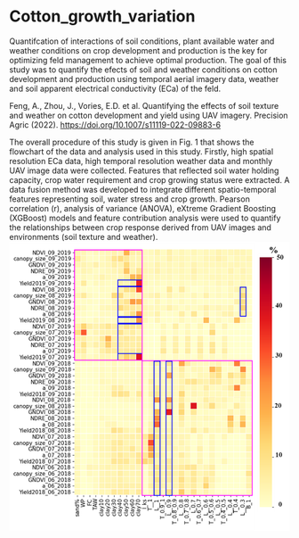 # Cotton_growth_variation
Quantifcation of interactions of soil conditions, plant available water and weather conditions on crop development and production is the key for optimizing feld management to achieve optimal production. The goal of this study was to quantify the efects of soil and weather conditions on cotton development and production using temporal aerial imagery data, weather and soil apparent electrical conductivity (ECa) of the feld.

Feng, A., Zhou, J., Vories, E.D. et al. Quantifying the effects of soil texture and weather on cotton development and yield using UAV imagery. Precision Agric (2022). https://doi.org/10.1007/s11119-022-09883-6

The overall procedure of this study is given in Fig. 1 that shows the flowchart of the data and analysis used in this study. Firstly, high spatial resolution ECa data, high temporal resolution weather data and monthly UAV image data were collected. Features that reflected soil water holding capacity, crop water requirement and crop growing status were extracted. A data fusion method was developed to integrate different spatio-temporal features representing soil, water stress and crop growth. Pearson correlation (r), analysis of variance (ANOVA), eXtreme Gradient Boosting (XGBoost) models and feature contribution analysis were used to quantify the relationships between crop response derived from UAV images and environments (soil texture and weather).
![alt text](https://github.com/AJFeng/Cotton_growth_variation/blob/main/figures/feature_contribution.png)
